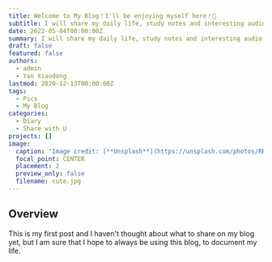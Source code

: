 ```yaml
---
title: Welcome to My Blog！I'll be enjoying myself here！🥰
subtitle: I will share my daily life, study notes and interesting audio and video here.
date: 2022-05-04T00:00:00Z
summary: I will share my daily life, study notes and interesting audio and video here.
draft: false
featured: false
authors:
  - admin
  - Yan Xiaodong
lastmod: 2020-12-13T00:00:00Z
tags:
  - Pics
  - My Blog
categories:
  - Diary
  - Share with U
projects: []
image:
  caption: "Image credit: [**Unsplash**](https://unsplash.com/photos/RR-FwGB6PEU)"
  focal_point: CENTER
  placement: 2
  preview_only: false
  filename: cute.jpg
---
```


## Overview

This is my first post and I haven't thought about what to share on my blog yet, but I am sure that I hope to always be using this blog, to document my life.


